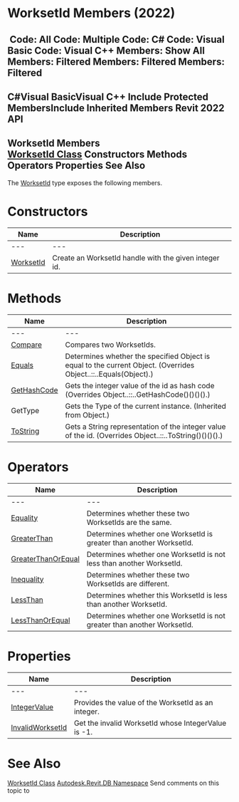 # WorksetId Members (2022)

﻿
 Code: All Code: Multiple Code: C# Code: Visual Basic Code: Visual C++  Members: Show All Members: Filtered Members: Filtered Members: Filtered   
---  
C#Visual BasicVisual C++
Include Protected MembersInclude Inherited Members
Revit 2022 API  
---  
WorksetId Members  
[WorksetId Class](8bece327-c269-8101-b4c2-38632f593fe6.md "WorksetId Class") Constructors Methods Operators Properties See Also  
---  
The [WorksetId](8bece327-c269-8101-b4c2-38632f593fe6.md "WorksetId Class") type exposes the following members.
# Constructors
| Name | Description |
| --- | --- |
| --- | --- | --- |
| [WorksetId](44958d4b-500f-f5d0-85c0-4ddf77faeafc.md "WorksetId Constructor") | Create an WorksetId handle with the given integer id. |

# Methods
| Name | Description |
| --- | --- |
| --- | --- | --- |
| [Compare](2161394c-15f2-7a84-54d2-048dba62b269.md "Compare Method") | Compares two WorksetIds. |
| [Equals](6e857b68-4e76-8dc6-19c6-531a0db51429.md "Equals Method") | Determines whether the specified Object is equal to the current Object.  (Overrides Object..::..Equals(Object).) |
| [GetHashCode](7434623f-e668-d6cd-18d6-f17bf707b9fb.md "GetHashCode Method") | Gets the integer value of the id as hash code  (Overrides Object..::..GetHashCode()()()().) |
| GetType | Gets the Type of the current instance. (Inherited from Object.) |
| [ToString](9938a154-6fa9-1ac2-ce46-7bb61fcec970.md "ToString Method") | Gets a String representation of the integer value of the id.  (Overrides Object..::..ToString()()()().) |

# Operators
| Name | Description |
| --- | --- |
| --- | --- | --- |
| [Equality](78434aed-7129-58e8-2e5e-d2ed787b3483.md "Equality Operator") | Determines whether these two WorksetIds are the same. |
| [GreaterThan](eb3c1878-10ee-27a4-42d0-0293fae79655.md "GreaterThan Operator") | Determines whether one WorksetId is greater than another WorksetId. |
| [GreaterThanOrEqual](f8d62d7a-90da-bbc5-101c-2d566066472d.md "GreaterThanOrEqual Operator") | Determines whether one WorksetId is not less than another WorksetId. |
| [Inequality](11c245de-65a5-8498-c262-436d48c683a3.md "Inequality Operator") | Determines whether these two WorksetIds are different. |
| [LessThan](525682f3-ae1d-572b-433e-9acdc8c2f9a5.md "LessThan Operator") | Determines whether this WorksetId is less than another WorksetId. |
| [LessThanOrEqual](27f333c0-256b-229d-3de8-07c14c452050.md "LessThanOrEqual Operator") | Determines whether one WorksetId is not greater than another WorksetId. |

# Properties
| Name | Description |
| --- | --- |
| --- | --- | --- |
| [IntegerValue](53ff8e54-ece6-8aa3-a30c-bfb5cdef2ebb.md "IntegerValue Property") | Provides the value of the WorksetId as an integer. |
| [InvalidWorksetId](0d2108ef-a296-8205-6487-9493085e4142.md "InvalidWorksetId Property") | Get the invalid WorksetId whose IntegerValue is -1. |

# See Also
[WorksetId Class](8bece327-c269-8101-b4c2-38632f593fe6.md "WorksetId Class")
[Autodesk.Revit.DB Namespace](87546ba7-461b-c646-cbb1-2cb8f5bff8b2.md "Autodesk.Revit.DB Namespace")
Send comments on this topic to 